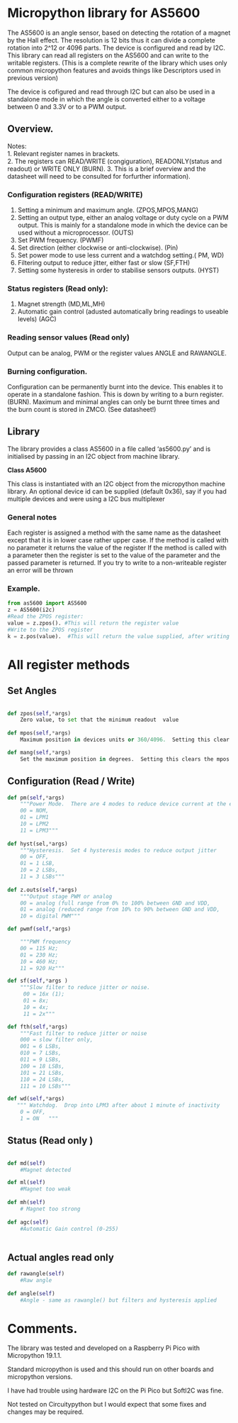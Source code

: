 # Micropython library for AS5600

The AS5600 is an angle sensor, based on detecting  the rotation of a magnet by the Hall effect.  The resolution is 12 bits thus it can divide a complete rotation into 2^12 or 4096 parts. The device is configured and read by I2C.  This library can read all registers on the AS5600 and can write to the writable registers.  (This is a complete rewrite of the library which uses only common micropython features and avoids things like Descriptors used in previous version)

The device is  cofigured and read through I2C but can also be used in a standalone mode in 
which the angle is converted either to a voltage between 0 and 3.3V or to a PWM output.  

## Overview.
Notes:  
    1. Relevant register names in brackets.  
    2. The registers can READ/WRITE (congiguration), READONLY(status and readout) or WRITE ONLY (BURN). 
    3. This is a brief overview and the datasheet will need to be consulted for forfurther information).

### Configuration registers (READ/WRITE)   
1.  Setting a minimum and maximum angle. (ZPOS,MPOS,MANG)
2.  Setting an output type, either an analog voltage or duty cycle on a PWM output.  This is mainly for a standalone mode in which the device can be used without a microprocessor. (OUTS)
4.  Set PWM frequency. (PWMF)
3.  Set direction (either clockwise or anti-clockwise). (Pin)
4.  Set power mode to use less current and a watchdog setting.( PM, WD)
5.  Filtering output to reduce jitter, either fast or slow (SF,FTH)
6.  Setting some hysteresis in order to stabilise sensors outputs. (HYST)

### Status registers (Read only):
1.  Magnet strength (MD,ML,MH)
2.  Automatic gain control (adusted automatically bring readings to useable levels) (AGC)

### Reading sensor values (Read only)
Output can be analog, PWM or the register values ANGLE and RAWANGLE.

### Burning configuration.
Configuration can be permanently burnt into the device.  This enables it to operate in a standalone fashion.
This is down by writing to a burn register. (BURN).
Maximum and minimal angles can only be burnt three times and the burn count is stored in ZMCO.  (See datasheet!)  

## Library
The library provides a class AS5600 in a file called ‘as5600.py’ and is initialised by passing in an I2C object from machine library.   

**Class A5600**

This class is instantiated with an I2C object from the micropython machine library.
An optional device id can be supplied (default 0x36),  say if you had multiple devices and were using a I2C bus multiplexer 

### General notes

Each register is assigned a method with the same name as  the datasheet  except that it is in lower case rather upper case.
If the method is called with no parameter it returns the value of the register
If the method is called with a parameter then the register is set to the value of the parameter and the passed parameter is returned.
If you try to write to a non-writeable register an error will be thrown


### Example.


``` python
from as5600 import AS5600
z = AS5600(i2c)
#Read the ZPOS register:  
value = z.zpos(). #This will return the register value
#Write to the ZPOS register  
k = z.pos(value).  #This will return the value supplied, after writing it to the register
```

# All register methods

## Set Angles

``` python 

def zpos(self,*args)
    Zero value, to set that the minimum readout  value
    
def mpos(self,*args)
    Maximum position in devices units or 360/4096.  Setting this clear the maximum angle

def mang(self,*args)
    Set the maximum position in degrees.  Setting this clears the mpos value
```

## Configuration (Read / Write)


``` python
def pm(self,*args)
    """Power Mode.  There are 4 modes to reduce device current at the expense of increasing polling time
    00 = NOM, 
    01 = LPM1 
    10 = LPM2 
    11 = LPM3"""
    
def hyst(sel,*args)
    """Hysteresis.  Set 4 hysteresis modes to reduce output jitter
    00 = OFF,
    01 = 1 LSB, 
    10 = 2 LSBs, 
    11 = 3 LSBs"""
    
def z.outs(self,*args)
    """Output stage PWM or analog
    00 = analog (full range from 0% to 100% between GND and VDD,
    01 = analog (reduced range from 10% to 90% between GND and VDD, 
    10 = digital PWM"""

def pwmf(self,*args)

    """PWM frequency   
    00 = 115 Hz; 
    01 = 230 Hz; 
    10 = 460 Hz; 
    11 = 920 Hz"""

def sf(self,*args )
    """Slow filter to reduce jitter or noise.
     00 = 16x (1); 
     01 = 8x; 
     10 = 4x; 
     11 = 2x"""

def fth(self,*args)
    """Fast filter to reduce jitter or noise
    000 = slow filter only, 
    001 = 6 LSBs, 
    010 = 7 LSBs,
    011 = 9 LSBs,
    100 = 18 LSBs, 
    101 = 21 LSBs, 
    110 = 24 LSBs, 
    111 = 10 LSBs"""

def wd(self,*args)
   """ Watchdog.  Drop into LPM3 after about 1 minute of inactivity
    0 = OFF, 
    1 = ON   """      

```
## Status (Read only )

```python

def md(self)
    #Magnet detected

def ml(self)
    #Magnet too weak
    
def mh(self)   
    # Magnet too strong
    
def agc(self)
    #Automatic Gain control (0-255)
    
```

## Actual angles read only

``` python
def rawangle(self)
    #Raw angle
    
def angle(self)
    #Angle - same as rawangle() but filters and hysteresis applied
```


# Comments.

The library was tested and developed on a Raspberry Pi Pico with Micropython 19.1.1.

Standard micropython is used and this should run on other boards and micropython versions.

I have had trouble using hardware I2C on the Pi Pico but SoftI2C was fine.

Not tested on Circuitypython but I would expect that some fixes and changes may be required. 



